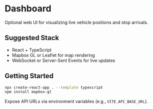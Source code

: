 # Dashboard

Optional web UI for visualizing live vehicle positions and stop arrivals.

## Suggested Stack
- React + TypeScript
- Mapbox GL or Leaflet for map rendering
- WebSocket or Server-Sent Events for live updates

## Getting Started
```bash
npx create-react-app . --template typescript
npm install mapbox-gl
```

Expose API URLs via environment variables (e.g., `VITE_API_BASE_URL`).
